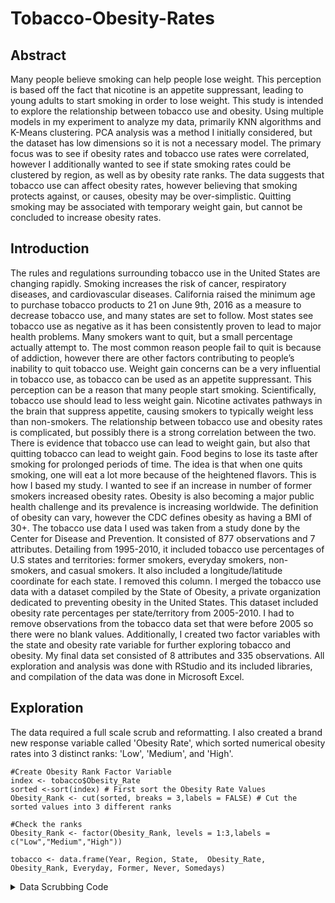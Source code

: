 # Tobacco-Obesity-Rates

## Abstract
Many people believe smoking can help people lose weight. This perception is based off the fact that nicotine is an appetite suppressant, leading to young adults to start smoking in order to lose weight. This study is intended to explore the relationship between tobacco use and obesity.
Using multiple models in my experiment to analyze my data, primarily KNN algorithms and K-Means clustering. PCA analysis was a method I initially considered, but the dataset has low dimensions so it is not a necessary model. The primary focus was to see if obesity rates and tobacco use rates were correlated, however I additionally wanted to see if state smoking rates could be clustered by region, as well as by obesity rate ranks.
The data suggests that tobacco use can affect obesity rates, however believing that smoking protects against, or causes, obesity may be over-simplistic. Quitting smoking may be associated with temporary weight gain, but cannot be concluded to increase obesity rates.

## Introduction

The rules and regulations surrounding tobacco use in the United States are changing rapidly. Smoking increases the risk of cancer, respiratory diseases, and cardiovascular diseases. California raised the minimum age to purchase tobacco products to 21 on June 9th, 2016 as a measure to decrease tobacco use, and many states are set to follow. Most states see tobacco use as negative as it has been consistently proven to lead to major health problems.
Many smokers want to quit, but a small percentage actually attempt to. The most common reason people fail to quit is because of addiction, however there are other factors contributing to people’s inability to quit tobacco use. Weight gain concerns can be a very influential in tobacco use, as tobacco can be used as an appetite suppressant. This perception can be a reason that many people start smoking. Scientifically, tobacco use should lead to less weight gain. Nicotine activates pathways in the brain that suppress appetite, causing smokers to typically weight less than non-smokers.
The relationship between tobacco use and obesity rates is complicated, but possibly there is a strong correlation between the two. There is evidence that tobacco use can lead to weight gain, but also that quitting tobacco can lead to weight gain. Food begins to lose its taste after smoking for prolonged periods of time. The idea is that when one quits smoking, one will eat a lot more because of the heightened flavors. This is how I based my study. I wanted to see if an increase in number of former smokers increased obesity rates.
Obesity is also becoming a major public health challenge and its prevalence is increasing worldwide. The definition of obesity can vary, however the CDC defines obesity as having a BMI of 30+.
The tobacco use data I used was taken from a study done by the Center for Disease and Prevention. It consisted of 877 observations and 7 attributes. Detailing from 1995-2010, it included tobacco use percentages of U.S states and territories: former smokers, everyday smokers, non-smokers, and casual smokers. It also included a longitude/latitude coordinate for each state. I removed this column.
I merged the tobacco use data with a dataset compiled by the State of Obesity, a private organization dedicated to preventing obesity in the United States. This dataset included obesity rate percentages per state/territory from 2005-2010. I had to remove observations from the tobacco data set that were before 2005 so there were no blank values.
Additionally, I created two factor variables with the state and obesity rate variable for further exploring tobacco and obesity. My final data set consisted of 8 attributes and 335 observations.
All exploration and analysis was done with RStudio and its included libraries, and compilation of the data was done in Microsoft Excel.

## Exploration
The data required a full scale scrub and reformatting. I also created a brand new response variable called 'Obesity Rate', which sorted numerical obesity rates into 3 distinct ranks: 'Low', 'Medium', and 'High'.
```
#Create Obesity Rank Factor Variable
index <- tobacco$Obesity_Rate
sorted <-sort(index) # First sort the Obesity Rate Values
Obesity_Rank <- cut(sorted, breaks = 3,labels = FALSE) # Cut the sorted values into 3 different ranks

#Check the ranks
Obesity_Rank <- factor(Obesity_Rank, levels = 1:3,labels = c("Low","Medium","High"))

tobacco <- data.frame(Year, Region, State,  Obesity_Rate, Obesity_Rank, Everyday, Former, Never, Somedays)
```

<details><summary>Data Scrubbing Code</summary>
<p>

```{r ,include = FALSE, cache=TRUE, message=FALSE, warning=FALSE}
knitr::opts_chunk$set(echo=TRUE, cache=TRUE, 
                      fig.width=5, fig.height=5,
                      fig.align='center')

## indents are for indenting r code as formatted text
## They may need to be adjusted depending on your OS
indent1 = '    '
indent2 = '        '
indent3 = '            '
runsoln = FALSE
library(ggthemes)
library(dplyr)
library(data.table)
library(maps)
library(ISLR)
library(class)
library(data.table)
library(gridExtra)
library(xtable)
library(ggplot2)
```

```{r, echo=FALSE, indent=indent1, warning=FALSE, message=FALSE}
library(ggthemes)
library(dplyr)
library(data.table)
library(maps)
library(ISLR)
library(class)
library(data.table)
library(gridExtra)
library(xtable)
library(ggplot2)
#Read and relabel
setwd("/Users/adriandevos/Desktop/")
tobacco = read.csv("tobacco2.csv",na.strings=c("", "NA"), stringsAsFactors = FALSE)  # read csv file 

tobacco$Location.1<- NULL
Everyday <- tobacco$Smoke.everyday
Somedays <- tobacco$Smoke.some.days
Former <- tobacco$Former.smoker
Never <- tobacco$Never.smoked
Year <- tobacco$Year
State <- tobacco$State
Region<- tobacco$Region
Obesity_Rate<-tobacco$Rate
tobacco <- subset(tobacco, tobacco$Year>=2005) 

#Remove special characters
Never <- as.numeric(substr(tobacco$Never.smoked,0,nchar(tobacco$Never.smoked)-1))
Everyday <- as.numeric(substr(tobacco$Smoke.everyday,0,nchar(tobacco$Smoke.everyday)-1))
Somedays <- as.numeric(substr(tobacco$Smoke.some.days,0,nchar(tobacco$Smoke.some.days)-1))
Former <- as.numeric(substr(tobacco$Former.smoker,0,nchar(tobacco$Former.smoker)-1))
Obesity_Rate <- as.numeric(substr(tobacco$Rate,0,nchar(tobacco$Rate)-1))

tobacco <- data.frame(Year, Region, State, Obesity_Rate, Everyday, Former, Never, Somedays)



##Dividing data by region
Western <- tobacco[grep("Western", tobacco$Region),]
Eastern <- tobacco[grep("Eastern", tobacco$Region),]
Midwestern <- tobacco[grep("Midwestern", tobacco$Region),]
Territory <- tobacco[grep("Territory", tobacco$Region),]
Southern <- tobacco[grep("Southern", tobacco$Region),]
Nationwide <- tobacco[grep("National", tobacco$Region),]


##Seperate by years
year2005<- tobacco[grep("2005", tobacco$Year),]
year2006<- tobacco[grep("2006", tobacco$Year),]
year2007<- tobacco[grep("2007", tobacco$Year),]
year2008<- tobacco[grep("2008", tobacco$Year),]
year2009<- tobacco[grep("2009", tobacco$Year),]
year2010<- tobacco[grep("2010", tobacco$Year),]
tobacco <- subset(tobacco, tobacco$Year>=2005)

#Create Obesity Rank Factor Variable
index <- tobacco$Obesity_Rate
sorted <-sort(index) # First sort the Obesity Rate Values
Obesity_Rank <- cut(sorted, breaks = 3,labels = FALSE) # Cut the sorted values into 3 different ranks

#Check the ranks
Obesity_Rank <- factor(Obesity_Rank, levels = 1:3,labels = c("Low","Medium","High"))

tobacco <- data.frame(Year, Region, State,  Obesity_Rate, Obesity_Rank, Everyday, Former, Never, Somedays)
</p>
</details>
``` 
